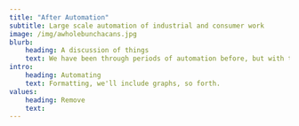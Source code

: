 ```yaml
---
title: "After Automation"
subtitle: Large scale automation of industrial and consumer work
image: /img/awholebunchacans.jpg
blurb:
    heading: A discussion of things
    text: We have been through periods of automation before, but with the ability for systems to learn tasks previously considered only accomplishable with human senses and mechanics, this new wave of automation could be far more dramatic. (Focus on industrial and consumer and puppy.)
intro:
    heading: Automating
    text: Formatting, we'll include graphs, so forth.
values:
    heading: Remove
    text: 
---
```


